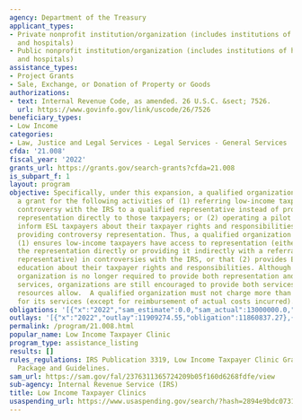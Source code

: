 ```yaml
---
agency: Department of the Treasury
applicant_types:
- Private nonprofit institution/organization (includes institutions of higher education
  and hospitals)
- Public nonprofit institution/organization (includes institutions of higher education
  and hospitals)
assistance_types:
- Project Grants
- Sale, Exchange, or Donation of Property or Goods
authorizations:
- text: Internal Revenue Code, as amended. 26 U.S.C. &sect; 7526.
  url: https://www.govinfo.gov/link/uscode/26/7526
beneficiary_types:
- Low Income
categories:
- Law, Justice and Legal Services - Legal Services - General Services
cfda: '21.008'
fiscal_year: '2022'
grants_url: https://grants.gov/search-grants?cfda=21.008
is_subpart_f: 1
layout: program
objective: Specifically, under this expansion, a qualified organization may receive
  a grant for the following activities of (1) referring low-income taxpayers in a
  controversy with the IRS to a qualified representative instead of providing controversy
  representation directly to those taxpayers; or (2) operating a pilot program to
  inform ESL taxpayers about their taxpayer rights and responsibilities without also
  providing controversy representation. Thus, a qualified organization is one that
  (1) ensures low-income taxpayers have access to representation (either by providing
  the representation directly or providing it indirectly with a referral to a qualified
  representative) in controversies with the IRS, or that (2) provides ESL taxpayers
  education about their taxpayer rights and responsibilities. Although a qualified
  organization is no longer required to provide both representation and education
  services, organizations are still encouraged to provide both services, if their
  resources allow.  A qualified organization must not charge more than a nominal fee
  for its services (except for reimbursement of actual costs incurred).
obligations: '[{"x":"2022","sam_estimate":0.0,"sam_actual":13000000.0,"usa_spending_actual":11736399.91},{"x":"2023","sam_estimate":26000000.0,"sam_actual":0.0,"usa_spending_actual":18154916.12},{"x":"2024","sam_estimate":26000000.0,"sam_actual":0.0,"usa_spending_actual":20157244.3}]'
outlays: '[{"x":"2022","outlay":11909274.55,"obligation":11860837.27},{"x":"2023","outlay":17328603.27,"obligation":18287349.18},{"x":"2024","outlay":8597616.13,"obligation":20179019.81}]'
permalink: /program/21.008.html
popular_name: Low Income Taxpayer Clinic
program_type: assistance_listing
results: []
rules_regulations: IRS Publication 3319, Low Income Taxpayer Clinic Grant Application
  Package and Guidelines.
sam_url: https://sam.gov/fal/2376311365724209b05f160d6268fdfe/view
sub-agency: Internal Revenue Service (IRS)
title: Low Income Taxpayer Clinics
usaspending_url: https://www.usaspending.gov/search/?hash=2894e9bdc0731a81768b6f7e2c82745d
---
```

